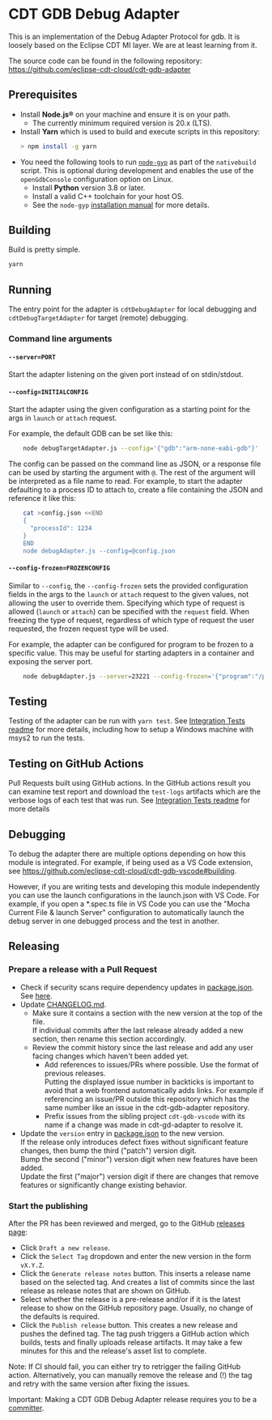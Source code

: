 # CDT GDB Debug Adapter

This is an implementation of the Debug Adapter Protocol for gdb.
It is loosely based on the Eclipse CDT MI layer.
We are at least learning from it.

The source code can be found in the following repository: https://github.com/eclipse-cdt-cloud/cdt-gdb-adapter

## Prerequisites

- Install **Node.js®** on your machine and ensure it is on your path.
    - The currently minimum required version is 20.x (LTS).
- Install **Yarn** which is used to build and execute scripts in this repository:
    ```sh
    > npm install -g yarn
    ```
- You need the following tools to run [`node-gyp`](https://github.com/nodejs/node-gyp)
  as part of the `nativebuild` script. This is optional during development and enables
  the use of the `openGdbConsole` configuration option on Linux.
    - Install **Python** version 3.8 or later.
    - Install a valid C++ toolchain for your host OS.
    - See the `node-gyp`
      [installation manual](https://github.com/nodejs/node-gyp?tab=readme-ov-file#installation)
      for more details.

## Building

Build is pretty simple.

```sh
yarn
```

## Running

The entry point for the adapter is `cdtDebugAdapter` for local debugging
and `cdtDebugTargetAdapter` for target (remote) debugging.

### Command line arguments

#### `--server=PORT`

Start the adapter listening on the given port instead of on stdin/stdout.

#### `--config=INITIALCONFIG`

Start the adapter using the given configuration as a starting point for the args in `launch` or `attach` request.

For example, the default GDB can be set like this:

```sh
    node debugTargetAdapter.js --config='{"gdb":"arm-none-eabi-gdb"}'
```

The config can be passed on the command line as JSON, or a response file can be used by starting the argument with `@`.
The rest of the argument will be interpreted as a file name to read.
For example, to start the adapter defaulting to a process ID to attach to, create a file containing the JSON and reference it like this:

```sh
    cat >config.json <<END
    {
      "processId": 1234
    }
    END
    node debugAdapter.js --config=@config.json

```

#### `--config-frozen=FROZENCONFIG`

Similar to `--config`, the `--config-frozen` sets the provided configuration fields in the args to the `launch` or `attach` request to the given values, not allowing the user to override them.
Specifying which type of request is allowed (`launch` or `attach`) can be specified with the `request` field.
When freezing the type of request, regardless of which type of request the user requested, the frozen request type will be used.

For example, the adapter can be configured for program to be frozen to a specific value.
This may be useful for starting adapters in a container and exposing the server port.

```sh
    node debugAdapter.js --server=23221 --config-frozen='{"program":"/path/to/my.elf"}'
```

## Testing

Testing of the adapter can be run with `yarn test`. See [Integration Tests readme](https://github.com/eclipse-cdt-cloud/cdt-gdb-adapter/blob/main/src/integration-tests/README.md)
for more details, including how to setup a Windows machine with msys2 to run the tests.

## Testing on GitHub Actions

Pull Requests built using GitHub actions.
In the GitHub actions result you can examine test report and download the `test-logs` artifacts which are the verbose logs of each test that was run.
See [Integration Tests readme](https://github.com/eclipse-cdt-cloud/cdt-gdb-adapter/blob/main/src/integration-tests/README.md) for more details

## Debugging

To debug the adapter there are multiple options depending on how this module is integrated. For example,
if being used as a VS Code extension, see https://github.com/eclipse-cdt-cloud/cdt-gdb-vscode#building.

However, if you are writing tests and developing this module independently you can use the launch
configurations in the launch.json with VS Code. For example, if you open a \*.spec.ts file in VS Code
you can use the "Mocha Current File & launch Server" configuration to automatically launch the debug
server in one debugged process and the test in another.

## Releasing

### Prepare a release with a Pull Request
- Check if security scans require dependency updates in [package.json](./package.json).
  See [here](https://github.com/eclipse-cdt-cloud/cdt-gdb-adapter/security/code-scanning).
- Update [CHANGELOG.md](./CHANGELOG.md).
  - Make sure it contains a section with the new version at the top of the file.  
    If individual commits after the last release already added a new section,
    then rename this section accordingly.
  - Review the commit history since the last release and add any user facing changes which
    haven't been added yet.
    - Add references to issues/PRs where possible. Use the format of previous releases.  
      Putting the displayed issue number in backticks is important to avoid that a web
      frontend automatically adds links. For example if referencing an issue/PR outside
      this repository which has the same number like an issue in the cdt-gdb-adapter repository.
    - Prefix issues from the sibling project `cdt-gdb-vscode` with its name if a change was
      made in cdt-gd-adapter to resolve it.
- Update the `version` entry in [package.json](./package.json) to the new version.  
  If the release only introduces defect fixes without significant feature changes,
  then bump the third ("patch") version digit.  
  Bump the second ("minor") version digit when new features have been added.  
  Update the first ("major") version digit if there are changes that remove features
  or significantly change existing behavior.

### Start the publishing
After the PR has been reviewed and merged, go to the GitHub [releases page](https://github.com/eclipse-cdt-cloud/cdt-gdb-adapter/releases):
- Click `Draft a new release`.
- Click the `Select Tag` dropdown and enter the new version in the form `vX.Y.Z`.
- Click the `Generate release notes` button. This inserts a release name based on the
  selected tag. And creates a list of commits since the last release as release notes
  that are shown on GitHub.
- Select whether the release is a pre-release and/or if it is the latest release to show
  on the GitHub repository page. Usually, no change of the defaults is required.
- Click the `Publish release` button. This creates a new release and pushes the defined tag.
  The tag push triggers a GitHub action which builds, tests and finally uploads release
  artifacts. It may take a few minutes for this and the release's asset list to complete.

Note: If CI should fail, you can either try to retrigger the failing GitHub action.
Alternatively, you can manually remove the release and (!) the tag and retry with the same
version after fixing the issues.

Important: Making a CDT GDB Debug Adapter release requires you to be a [committer](https://www.eclipse.org/membership/become-a-member/committer/).
